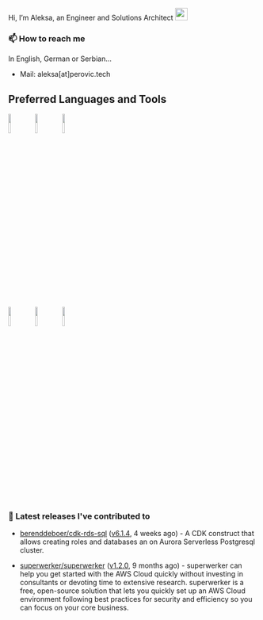 Hi, I’m Aleksa, an Engineer and Solutions Architect <img src="https://media.giphy.com/media/hvRJCLFzcasrR4ia7z/giphy.gif" width="25px">

### 📫 How to reach me
In English, German or Serbian...

- Mail: aleksa[at]perovic.tech

## Preferred Languages and Tools

<p>

  <code><img width="10%" src="https://www.vectorlogo.zone/logos/amazon_aws/amazon_aws-ar21.svg"></code>
  <code><img width="10%" src="https://www.vectorlogo.zone/logos/python/python-horizontal.svg"></code>
  <code><img width="10%" src="https://www.vectorlogo.zone/logos/terraformio/terraformio-ar21.svg"></code>
  <br />
  <code><img width="10%" src="https://www.vectorlogo.zone/logos/gitlab/gitlab-ar21.svg"></code>
  <code><img width="10%" src="https://www.vectorlogo.zone/logos/docker/docker-ar21.svg"></code>
  <code><img width="10%" src="https://www.vectorlogo.zone/logos/gnu_bash/gnu_bash-ar21.svg"></code>
  <br />
 
</p>

### 🔭 Latest releases I've contributed to

- [berenddeboer/cdk-rds-sql](https://github.com/berenddeboer/cdk-rds-sql) ([v6.1.4](https://github.com/berenddeboer/cdk-rds-sql/releases/tag/v6.1.4), 4 weeks ago) - A CDK construct that allows creating roles and databases an on Aurora Serverless Postgresql cluster.

- [superwerker/superwerker](https://github.com/superwerker/superwerker) ([v1.2.0](https://github.com/superwerker/superwerker/releases/tag/v1.2.0), 9 months ago) - superwerker can help you get started with the AWS Cloud quickly without investing in consultants or devoting time to extensive research. superwerker is a free, open-source solution that lets you quickly set up an AWS Cloud environment following best practices for security and efficiency so you can focus on your core business. 

